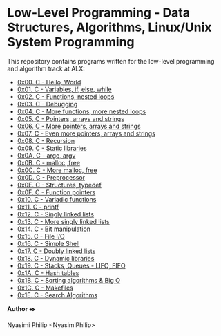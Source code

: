 <h1>Low-Level Programming - Data Structures, Algorithms, Linux/Unix System Programming</h1>
<p>
  This repository contains programs written for the low-level programming and algorithm track at ALX:
</p>
    <ul>
       <li><a href="https://github.com/NyasimiPhilip/alx-low_level_programming/tree/master/0x00-hello_world">0x00. C - Hello, World</a></li>
<li><a href="https://github.com/NyasimiPhilip/alx-low_level_programming/tree/master/0x01-variables_if_else_while">0x01. C - Variables, if, else, while</a></li>
<li><a href="https://github.com/NyasimiPhilip/alx-low_level_programming/tree/master/0x02-functions_nested_loops">0x02. C - Functions, nested loops</a></li>
<li><a href="https://github.com/NyasimiPhilip/alx-low_level_programming/tree/master/0x03-debugging">0x03. C - Debugging</a></li>
<li><a href="https://github.com/NyasimiPhilip/alx-low_level_programming/tree/master/0x04-more_functions_nested_loops">0x04. C - More functions, more nested loops</a></li>
<li><a href="https://github.com/NyasimiPhilip/alx-low_level_programming/tree/master/0x05-pointers_arrays_strings">0x05. C - Pointers, arrays and strings</a></li>
<li><a href="https://github.com/NyasimiPhilip/alx-low_level_programming/tree/master/0x06-more_pointers_arrays_strings">0x06. C - More pointers, arrays and strings</a></li>
<li><a href="https://github.com/NyasimiPhilip/alx-low_level_programming/tree/master/0x07-even_more_pointers_arrays_strings">0x07. C - Even more pointers, arrays and strings</a></li>
<li><a href="https://github.com/NyasimiPhilip/alx-low_level_programming/tree/master/0x08-recursion">0x08. C - Recursion</a></li>
<li><a href="https://github.com/NyasimiPhilip/alx-low_level_programming/tree/master/0x09-static_libraries">0x09. C - Static libraries</a></li>
<li><a href="https://github.com/NyasimiPhilip/alx-low_level_programming/tree/master/0x0A-argc_argv">0x0A. C - argc, argv</a></li>
<li><a href="https://github.com/NyasimiPhilip/alx-low_level_programming/tree/master/0x0B-malloc_free">0x0B. C - malloc, free</a></li>
<li><a href="https://github.com/NyasimiPhilip/alx-low_level_programming/tree/master/0x0C-more_malloc_free">0x0C. C - More malloc, free</a></li>
<li><a href="https://github.com/NyasimiPhilip/alx-low_level_programming/tree/master/0x0D-preprocessor">0x0D. C - Preprocessor</a></li>
<li><a href="https://github.com/NyasimiPhilip/alx-low_level_programming/tree/master/0x0E-structures_typedef">0x0E. C - Structures, typedef</a></li>
<li><a href="https://github.com/NyasimiPhilip/alx-low_level_programming/tree/master/0x0F-function_pointers">0x0F. C - Function pointers</a></li>
<li><a href="https://github.com/NyasimiPhilip/alx-low_level_programming/tree/master/0x10-variadic_functions">0x10. C - Variadic functions</a></li>
<li><a href="https://github.com/NyasimiPhilip/alx-low_level_programming/tree/master/0x11-printf">0x11. C - printf</a></li>
<li><a href="https://github.com/NyasimiPhilip/alx-low_level_programming/tree/master/0x12-singly_linked_lists">0x12. C - Singly linked lists</a></li>
<li><a href="https://github.com/NyasimiPhilip/alx-low_level_programming/tree/master/0x13-more_singly_linked_lists">0x13. C - More singly linked lists</a></li>
<li><a href="https://github.com/NyasimiPhilip/alx-low_level_programming/tree/master/0x14-bit_manipulation">0x14. C - Bit manipulation</a></li>
<li><a href="https://github.com/NyasimiPhilip/alx-low_level_programming/tree/master/0x15-file_io">0x15. C - File I/O</a></li>
<li><a href="https://github.com/NyasimiPhilip/alx-low_level_programming/tree/master/0x16-simple_shell">0x16. C - Simple Shell</a></li>
<li><a href="https://github.com/NyasimiPhilip/alx-low_level_programming/tree/master/0x17-doubly_linked_lists">0x17. C - Doubly linked lists</a></li>
<li><a href="https://github.com/NyasimiPhilip/alx-low_level_programming/tree/master/0x18-dynamic_libraries">0x18. C - Dynamic libraries</a></li>
<li><a href="https://github.com/NyasimiPhilip/alx-low_level_programming/tree/master/0x19-stacks_queues_lifo_fifo">0x19. C - Stacks, Queues - LIFO, FIFO</a></li>
<li><a href="https://github.com/NyasimiPhilip/alx-low_level_programming/tree/master/0x1A-hash_tables">0x1A. C - Hash tables</a></li>
<li><a href="https://github.com/NyasimiPhilip/alx-low_level_programming/tree/master/0x1B-sorting_algorithms_big_O">0x1B. C - Sorting algorithms & Big O</a></li>
<li><a href="https://github.com/NyasimiPhilip/alx-low_level_programming/tree/master/0x1C-makefiles">0x1C. C - Makefiles</a></li>
<li><a href="https://github.com/NyasimiPhilip/alx-low_level_programming/tree/master/0x1E-search_algorithms">0x1E. C - Search Algorithms</a></li>
    </ul>    
    <p><strong>Author ✒️</strong></p>
    <p>Nyasimi Philip &lt;NyasimiPhilip&gt;</p>

